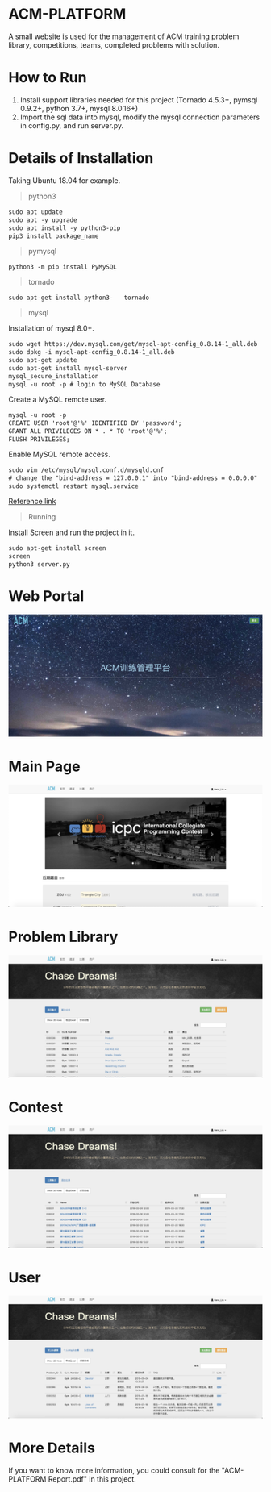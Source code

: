 # ACM-PLATFORM
A small website is used for the management of ACM training problem library, competitions, teams, completed problems with solution.

# How to Run
1. Install support libraries needed for this project (Tornado 4.5.3+, pymsql 0.9.2+, python 3.7+, mysql 8.0.16+)
2. Import the sql data into mysql, modify the mysql connection parameters in config.py, and run server.py.

# Details of Installation

Taking Ubuntu 18.04 for example.

> python3

```shell
sudo apt update
sudo apt -y upgrade
sudo apt install -y python3-pip
pip3 install package_name
```
> pymysql

```shell
python3 -m pip install PyMySQL
```

> tornado

```shell
sudo apt-get install python3-	tornado
```

> mysql

Installation of mysql 8.0+.

```shell
sudo wget https://dev.mysql.com/get/mysql-apt-config_0.8.14-1_all.deb
sudo dpkg -i mysql-apt-config_0.8.14-1_all.deb
sudo apt-get update
sudo apt-get install mysql-server
mysql_secure_installation
mysql -u root -p # login to MySQL Database
```
Create a MySQL remote user.

```shell
mysql -u root -p
CREATE USER 'root'@'%' IDENTIFIED BY 'password';
GRANT ALL PRIVILEGES ON * . * TO 'root'@'%';
FLUSH PRIVILEGES;
```
Enable MySQL remote access.

```shell
sudo vim /etc/mysql/mysql.conf.d/mysqld.cnf
# change the "bind-address = 127.0.0.1" into "bind-address = 0.0.0.0"
sudo systemctl restart mysql.service
```

[Reference link](https://www.fosstechnix.com/install-mysql-8-on-ubuntu/)

> Running

Install Screen and run the project in it.

```shell
sudo apt-get install screen
screen
python3 server.py
```

# Web Portal
![Image of Web](https://github.com/GeneLiuXe/ACM-PLATFORM/blob/master/Figures/Web%20portal.png)

# Main Page
![Image of Web](https://github.com/GeneLiuXe/ACM-PLATFORM/blob/master/Figures/Main%20Page.png)

# Problem Library
![Image of Web](https://github.com/GeneLiuXe/ACM-PLATFORM/blob/master/Figures/Problem%20Library.png)

# Contest
![Image of Web](https://github.com/GeneLiuXe/ACM-PLATFORM/blob/master/Figures/Contest.png)

# User
![Image of Web](https://github.com/GeneLiuXe/ACM-PLATFORM/blob/master/Figures/User.png)

# More Details
If you want to know more information, you could consult for the "ACM-PLATFORM Report.pdf" in this project.
